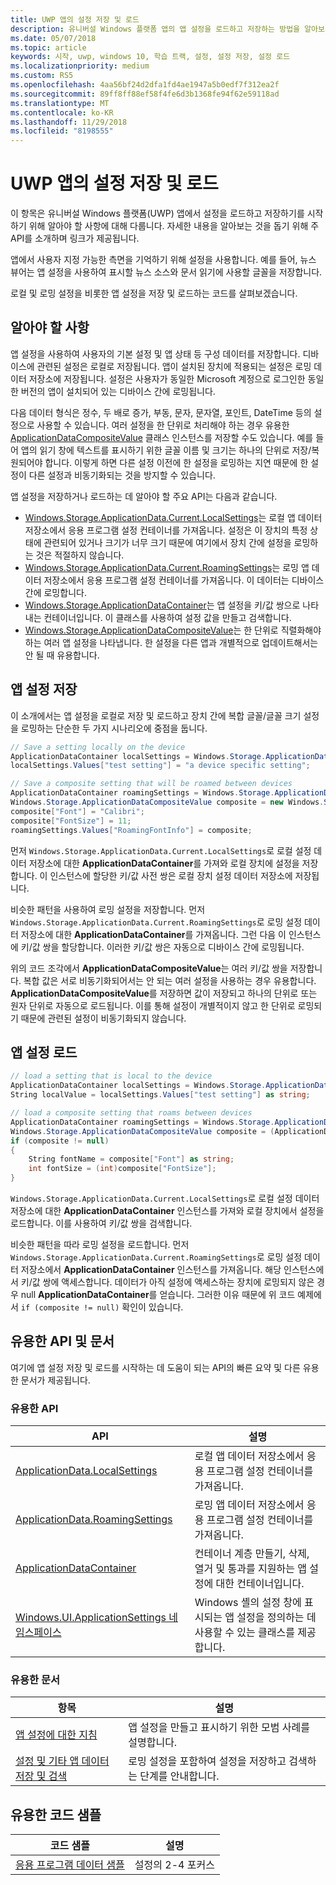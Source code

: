 ```yaml
---
title: UWP 앱의 설정 저장 및 로드
description: 유니버설 Windows 플랫폼 앱의 앱 설정을 로드하고 저장하는 방법을 알아보세요.
ms.date: 05/07/2018
ms.topic: article
keywords: 시작, uwp, windows 10, 학습 트랙, 설정, 설정 저장, 설정 로드
ms.localizationpriority: medium
ms.custom: RS5
ms.openlocfilehash: 4aa56bf24d2dfa1fd4ae1947a5b0edf7f312ea2f
ms.sourcegitcommit: 89ff8ff88ef58f4fe6d3b1368fe94f62e59118ad
ms.translationtype: MT
ms.contentlocale: ko-KR
ms.lasthandoff: 11/29/2018
ms.locfileid: "8198555"
---
```

# <a name="save-and-load-settings-in-a-uwp-app"></a>UWP 앱의 설정 저장 및 로드

이 항목은 유니버설 Windows 플랫폼(UWP) 앱에서 설정을 로드하고 저장하기를 시작하기 위해 알아야 할 사항에 대해 다룹니다. 자세한 내용을 알아보는 것을 돕기 위해 주 API를 소개하며 링크가 제공됩니다.

앱에서 사용자 지정 가능한 측면을 기억하기 위해 설정을 사용합니다. 예를 들어, 뉴스 뷰어는 앱 설정을 사용하여 표시할 뉴스 소스와 문서 읽기에 사용할 글꼴을 저장합니다.

로컬 및 로밍 설정을 비롯한 앱 설정을 저장 및 로드하는 코드를 살펴보겠습니다.

## <a name="what-do-you-need-to-know"></a>알아야 할 사항

앱 설정을 사용하여 사용자의 기본 설정 및 앱 상태 등 구성 데이터를 저장합니다.  디바이스에 관련된 설정은 로컬로 저장됩니다. 앱이 설치된 장치에 적용되는 설정은 로밍 데이터 저장소에 저장됩니다. 설정은 사용자가 동일한 Microsoft 계정으로 로그인한 동일한 버전의 앱이 설치되어 있는 디바이스 간에 로밍됩니다.

다음 데이터 형식은 정수, 두 배로 증가, 부동, 문자, 문자열, 포인트, DateTime 등의 설정으로 사용할 수 있습니다. 여러 설정을 한 단위로 처리해야 하는 경우 유용한 [ApplicationDataCompositeValue](https://docs.microsoft.com/uwp/api/Windows.Storage.ApplicationDataCompositeValue) 클래스 인스턴스를 저장할 수도 있습니다. 예를 들어 앱의 읽기 창에 텍스트를 표시하기 위한 글꼴 이름 및 크기는 하나의 단위로 저장/복원되어야 합니다. 이렇게 하면 다른 설정 이전에 한 설정을 로밍하는 지연 때문에 한 설정이 다른 설정과 비동기화되는 것을 방지할 수 있습니다.

앱 설정을 저장하거나 로드하는 데 알아야 할 주요 API는 다음과 같습니다.

- [Windows.Storage.ApplicationData.Current.LocalSettings](https://docs.microsoft.com/uwp/api/Windows.Storage.ApplicationData#Windows_Storage_ApplicationData_LocalSettings)는 로컬 앱 데이터 저장소에서 응용 프로그램 설정 컨테이너를 가져옵니다. 설정은 이 장치의 특정 상태에 관련되어 있거나 크기가 너무 크기 때문에 여기에서 장치 간에 설정을 로밍하는 것은 적절하지 않습니다.
- [Windows.Storage.ApplicationData.Current.RoamingSettings](https://docs.microsoft.com/uwp/api/windows.storage.applicationdata.roamingsettings#Windows_Storage_ApplicationData_RoamingSettings)는 로밍 앱 데이터 저장소에서 응용 프로그램 설정 컨테이너를 가져옵니다. 이 데이터는 디바이스 간에 로밍합니다.
- [Windows.Storage.ApplicationDataContainer](https://docs.microsoft.com/uwp/api/windows.storage.applicationdatacontainer)는 앱 설정을 키/값 쌍으로 나타내는 컨테이너입니다. 이 클래스를 사용하여 설정 값을 만들고 검색합니다.
- [Windows.Storage.ApplicationDataCompositeValue](https://docs.microsoft.com/uwp/api/Windows.Storage.ApplicationDataCompositeValue)는 한 단위로 직렬화해야 하는 여러 앱 설정을 나타냅니다. 한 설정을 다른 앱과 개별적으로 업데이트해서는 안 될 때 유용합니다.

## <a name="save-app-settings"></a>앱 설정 저장

이 소개에서는 앱 설정을 로컬로 저장 및 로드하고 장치 간에 복합 글꼴/글꼴 크기 설정을 로밍하는 단순한 두 가지 시나리오에 중점을 둡니다.

 ```csharp
// Save a setting locally on the device
ApplicationDataContainer localSettings = Windows.Storage.ApplicationData.Current.LocalSettings;
localSettings.Values["test setting"] = "a device specific setting";

// Save a composite setting that will be roamed between devices
ApplicationDataContainer roamingSettings = Windows.Storage.ApplicationData.Current.RoamingSettings;
Windows.Storage.ApplicationDataCompositeValue composite = new Windows.Storage.ApplicationDataCompositeValue();
composite["Font"] = "Calibri";
composite["FontSize"] = 11;
roamingSettings.Values["RoamingFontInfo"] = composite;
 ```

먼저 `Windows.Storage.ApplicationData.Current.LocalSettings`로 로컬 설정 데이터 저장소에 대한 **ApplicationDataContainer**를 가져와 로컬 장치에 설정을 저장합니다. 이 인스턴스에 할당한 키/값 사전 쌍은 로컬 장치 설정 데이터 저장소에 저장됩니다.

비슷한 패턴을 사용하여 로밍 설정을 저장합니다. 먼저 `Windows.Storage.ApplicationData.Current.RoamingSettings`로 로밍 설정 데이터 저장소에 대한 **ApplicationDataContainer**를 가져옵니다. 그런 다음 이 인스턴스에 키/값 쌍을 할당합니다.  이러한 키/값 쌍은 자동으로 디바이스 간에 로밍됩니다.

위의 코드 조각에서 **ApplicationDataCompositeValue**는 여러 키/값 쌍을 저장합니다. 복합 값은 서로 비동기화되어서는 안 되는 여러 설정을 사용하는 경우 유용합니다. **ApplicationDataCompositeValue**를 저장하면 값이 저장되고 하나의 단위로 또는 원자 단위로 자동으로 로드됩니다. 이를 통해 설정이 개별적이지 않고 한 단위로 로밍되기 때문에 관련된 설정이 비동기화되지 않습니다.

## <a name="load-app-settings"></a>앱 설정 로드

```csharp
// load a setting that is local to the device
ApplicationDataContainer localSettings = Windows.Storage.ApplicationData.Current.LocalSettings;
String localValue = localSettings.Values["test setting"] as string;

// load a composite setting that roams between devices
ApplicationDataContainer roamingSettings = Windows.Storage.ApplicationData.Current.RoamingSettings;
Windows.Storage.ApplicationDataCompositeValue composite = (ApplicationDataCompositeValue)roamingSettings.Values["RoamingFontInfo"];
if (composite != null)
{
    String fontName = composite["Font"] as string;
    int fontSize = (int)composite["FontSize"];
}
```

`Windows.Storage.ApplicationData.Current.LocalSettings`로 로컬 설정 데이터 저장소에 대한 **ApplicationDataContainer** 인스턴스를 가져와 로컬 장치에서 설정을 로드합니다. 이를 사용하여 키/값 쌍을 검색합니다.

비슷한 패턴을 따라 로밍 설정을 로드합니다. 먼저 `Windows.Storage.ApplicationData.Current.RoamingSettings`로 로밍 설정 데이터 저장소에서 **ApplicationDataContainer** 인스턴스를 가져옵니다. 해당 인스턴스에서 키/값 쌍에 액세스합니다. 데이터가 아직 설정에 액세스하는 장치에 로밍되지 않은 경우 null **ApplicationDataContainer**를 얻습니다. 그러한 이유 때문에 위 코드 예제에서 `if (composite != null)` 확인이 있습니다.

## <a name="useful-apis-and-docs"></a>유용한 API 및 문서

여기에 앱 설정 저장 및 로드를 시작하는 데 도움이 되는 API의 빠른 요약 및 다른 유용한 문서가 제공됩니다.

### <a name="useful-apis"></a>유용한 API

| API | 설명 |
|------|---------------|
| [ApplicationData.LocalSettings](https://msdn.microsoft.com/library/windows/apps/windows.storage.applicationdata.temporaryfolder) | 로컬 앱 데이터 저장소에서 응용 프로그램 설정 컨테이너를 가져옵니다. |
| [ApplicationData.RoamingSettings](https://docs.microsoft.com/uwp/api/windows.storage.applicationdata.roamingsettings) | 로밍 앱 데이터 저장소에서 응용 프로그램 설정 컨테이너를 가져옵니다. |
| [ApplicationDataContainer](https://docs.microsoft.com/uwp/api/windows.storage.applicationdatacontainer) | 컨테이너 계층 만들기, 삭제, 열거 및 통과를 지원하는 앱 설정에 대한 컨테이너입니다. |
| [Windows.UI.ApplicationSettings 네임스페이스](https://docs.microsoft.com/uwp/api/windows.ui.applicationsettings) | Windows 셸의 설정 창에 표시되는 앱 설정을 정의하는 데 사용할 수 있는 클래스를 제공합니다. |

### <a name="useful-docs"></a>유용한 문서

| 항목 | 설명 |
|-------|----------------|
| [앱 설정에 대한 지침](https://docs.microsoft.com/windows/uwp/design/app-settings/guidelines-for-app-settings) | 앱 설정을 만들고 표시하기 위한 모범 사례를 설명합니다. |
| [설정 및 기타 앱 데이터 저장 및 검색](https://docs.microsoft.com/windows/uwp/design/app-settings/store-and-retrieve-app-data#create-and-read-a-local-file) | 로밍 설정을 포함하여 설정을 저장하고 검색하는 단계를 안내합니다. |

## <a name="useful-code-samples"></a>유용한 코드 샘플

| 코드 샘플 | 설명 |
|-----------------|---------------|
| [응용 프로그램 데이터 샘플](https://github.com/Microsoft/Windows-universal-samples/tree/master/Samples/ApplicationData) | 설정의 2-4 포커스 |
